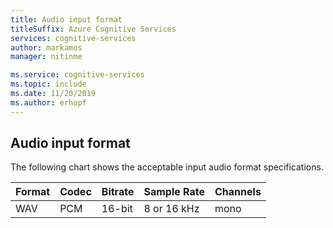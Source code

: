 ```yaml
---
title: Audio input format
titleSuffix: Azure Cognitive Services
services: cognitive-services
author: markamos
manager: nitinme

ms.service: cognitive-services
ms.topic: include 
ms.date: 11/20/2019
ms.author: erhopf
---
```


## Audio input format

The following chart shows the acceptable input audio format specifications.

| Format | Codec | Bitrate | Sample Rate | Channels |
|--------|-------|---------|-------------|----------|
| WAV | PCM | 16-bit | 8 or 16 kHz | mono |
